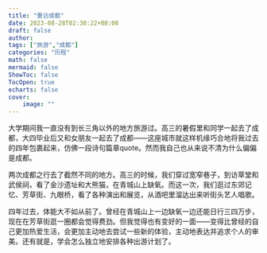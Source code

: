 ```yaml
---
title: "重访成都"
date: 2023-08-28T02:30:22+08:00
draft: false
author:
tags: ["旅游","成都"]
categories: "历程"
math: false
mermaid: false
ShowToc: false
TocOpen: true
echarts: false
cover:
    image: ""
---
```


大学期间我一直没有到长三角以外的地方旅游过。高三的暑假里和同学一起去了成都，大四毕业后又和女朋友一起去了成都——这座城市就这样机缘巧合地将我过去的四年包裹起来，仿佛一段诗句篇章quote。然而我自己也从来说不清为什么偏偏是成都。

<!--more-->

两次成都之行去了截然不同的地方。高三的时候，我们穿过宽窄巷子，到访草堂和武侯祠，看了金沙遗址和大熊猫，在青城山上缺氧。而这一次，我们逛过东郊记忆、芳草街、九眼桥，看了各种演出和展览，从酒吧里溜达出来听街头艺人唱歌。

四年过去，体能大不如从前了。曾经在青城山上一边缺氧一边还能日行三四万步，现在在芳草街逛一圈都会觉得费劲。但我觉得也有变好的一面——变得比曾经的自己更加热爱生活，会更加主动地去尝试一些新的体验，主动地表达并追求个人的审美。还有就是，学会怎么独立地安排各种出游计划了。 

